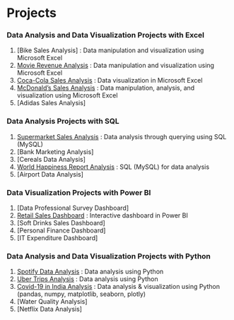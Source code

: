 # Projects
### Data Analysis and Data Visualization Projects with Excel
1. [Bike Sales Analysis] : Data manipulation and visualization using Microsoft Excel
2. [Movie Revenue Analysis]() : Data manipulation and visualization using Microsoft Excel
3. [Coca-Cola Sales Analysis]() : Data visualization in Microsoft Excel
4. [McDonald’s Sales Analysis]() : Data manipulation, analysis, and visualization using Microsoft Excel
5. [Adidas Sales Analysis]
### Data Analysis Projects with SQL
1. [Supermarket Sales Analysis]() : Data analysis through querying using SQL (MySQL)
2. [Bank Marketing Analysis]
3. [Cereals Data Analysis]
4. [World Happiness Report Analysis]() : SQL (MySQL) for data analysis
5. [Airport Data Analysis]
### Data Visualization Projects with Power BI
1. [Data Professional Survey Dashboard]
2. [Retail Sales Dashboard]() : Interactive dashboard in Power BI
3. [Soft Drinks Sales Dashboard]
4. [Personal Finance Dashboard]
5. [IT Expenditure Dashboard]
### Data Analysis and Data Visualization Projects with Python
1. [Spotify Data Analysis]() : Data analysis using Python
2. [Uber Trips Analysis]() : Data analysis using Python
3. [Covid-19 in India Analysis]() : Data analysis & visualization using Python (pandas, numpy, matplotlib, seaborn, plotly)
4. [Water Quality Analysis]
5. [Netflix Data Analysis]
